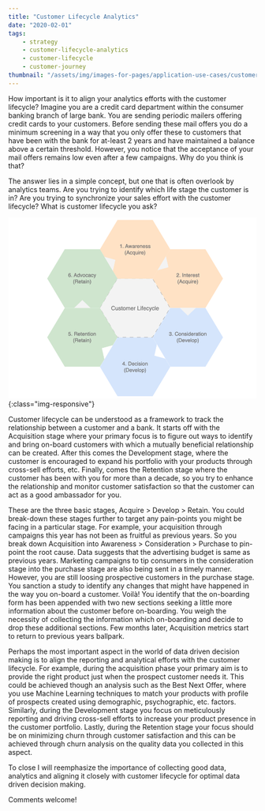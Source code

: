 ```yaml
---
title: "Customer Lifecycle Analytics"
date: "2020-02-01"
tags:
    - strategy
    - customer-lifecycle-analytics
    - customer-lifecycle
    - customer-journey
thumbnail: "/assets/img/images-for-pages/application-use-cases/customer-lifecycle.png"
---
```

How important is it to align your analytics efforts with the customer lifecycle? Imagine you are a credit card department within the consumer banking branch of large bank. You are sending periodic mailers offering credit cards to your customers. Before sending these mail offers you do a minimum screening in a way that you only offer these to customers that have been with the bank for at-least 2 years and have maintained a balance above a certain threshold. However, you notice that the acceptance of your mail offers remains low even after a few campaigns. Why do you think is that?

The answer lies in a simple concept, but one that is often overlook by analytics teams. Are you trying to identify which life stage the customer is in? Are you trying to synchronize your sales effort with the customer lifecycle? What is customer lifecycle you ask?

![Customer Lifecycle Diagram - A visual representation of different stages in the customer journey](/assets/img/images-for-pages/application-use-cases/customer-lifecycle.png){:class="img-responsive"}

Customer lifecycle can be understood as a framework to track the relationship between a customer and a bank. It starts off with the Acquisition stage where your primary focus is to figure out ways to identify and bring on-board customers with which a mutually beneficial relationship can be created. After this comes the Development stage, where the customer is encouraged to expand his portfolio with your products through cross-sell efforts, etc. Finally, comes the Retention stage where the customer has been with you for more than a decade, so you try to enhance the relationship and monitor customer satisfaction so that the customer can act as a good ambassador for you. 

These are the three basic stages, Acquire > Develop > Retain. You could break-down these stages further to target any pain-points you might be facing in a particular stage. For example, your acquisition through campaigns this year has not been as fruitful as previous years. So you break down Acquisition into Awareness > Consideration > Purchase to pin-point the root cause. Data suggests that the advertising budget is same as previous years. Marketing campaigns to tip consumers in the consideration stage into the purchase stage are also being sent in a timely manner. However, you are still loosing prospective customers in the purchase stage. You sanction a study to identify any changes that might have happened in the way you on-board a customer. Voilà! You identify that the on-boarding form has been appended with two new sections seeking a little more information about the customer before on-boarding. You weigh the necessity of collecting the information which on-boarding and decide to drop these additional sections. Few months later, Acquisition metrics start to return to previous years ballpark. 

Perhaps the most important aspect in the world of data driven decision making is to align the reporting and analytical efforts with the customer lifecycle. For example, during the acquisition phase your primary aim is to provide the right product just when the prospect customer needs it. This could be achieved though an analysis such as the Best Next Offer, where you use Machine Learning techniques to match your products with profile of prospects created using demographic, psychographic, etc. factors. Similarly, during the Development stage you focus on meticulously reporting and driving cross-sell efforts to increase your product presence in the customer portfolio. Lastly, during the Retention stage your focus should be on minimizing churn through customer satisfaction and this can be achieved through churn analysis on the quality data you collected in this aspect. 

To close I will reemphasize the importance of collecting good data, analytics and aligning it closely with customer lifecycle for optimal data driven decision making. 

Comments welcome!